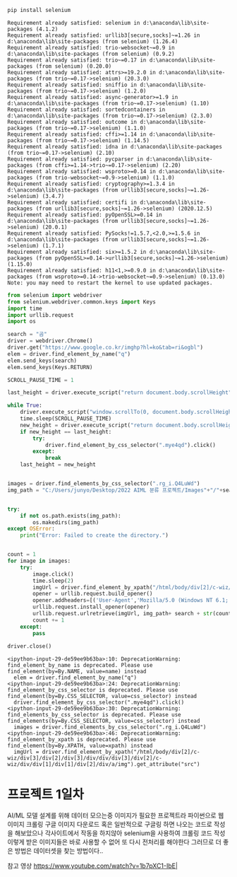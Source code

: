 ```python
pip install selenium
```

    Requirement already satisfied: selenium in d:\anaconda\lib\site-packages (4.1.2)
    Requirement already satisfied: urllib3[secure,socks]~=1.26 in d:\anaconda\lib\site-packages (from selenium) (1.26.4)
    Requirement already satisfied: trio-websocket~=0.9 in d:\anaconda\lib\site-packages (from selenium) (0.9.2)
    Requirement already satisfied: trio~=0.17 in d:\anaconda\lib\site-packages (from selenium) (0.20.0)
    Requirement already satisfied: attrs>=19.2.0 in d:\anaconda\lib\site-packages (from trio~=0.17->selenium) (20.3.0)
    Requirement already satisfied: sniffio in d:\anaconda\lib\site-packages (from trio~=0.17->selenium) (1.2.0)
    Requirement already satisfied: async-generator>=1.9 in d:\anaconda\lib\site-packages (from trio~=0.17->selenium) (1.10)
    Requirement already satisfied: sortedcontainers in d:\anaconda\lib\site-packages (from trio~=0.17->selenium) (2.3.0)
    Requirement already satisfied: outcome in d:\anaconda\lib\site-packages (from trio~=0.17->selenium) (1.1.0)
    Requirement already satisfied: cffi>=1.14 in d:\anaconda\lib\site-packages (from trio~=0.17->selenium) (1.14.5)
    Requirement already satisfied: idna in d:\anaconda\lib\site-packages (from trio~=0.17->selenium) (2.10)
    Requirement already satisfied: pycparser in d:\anaconda\lib\site-packages (from cffi>=1.14->trio~=0.17->selenium) (2.20)
    Requirement already satisfied: wsproto>=0.14 in d:\anaconda\lib\site-packages (from trio-websocket~=0.9->selenium) (1.1.0)
    Requirement already satisfied: cryptography>=1.3.4 in d:\anaconda\lib\site-packages (from urllib3[secure,socks]~=1.26->selenium) (3.4.7)
    Requirement already satisfied: certifi in d:\anaconda\lib\site-packages (from urllib3[secure,socks]~=1.26->selenium) (2020.12.5)
    Requirement already satisfied: pyOpenSSL>=0.14 in d:\anaconda\lib\site-packages (from urllib3[secure,socks]~=1.26->selenium) (20.0.1)
    Requirement already satisfied: PySocks!=1.5.7,<2.0,>=1.5.6 in d:\anaconda\lib\site-packages (from urllib3[secure,socks]~=1.26->selenium) (1.7.1)
    Requirement already satisfied: six>=1.5.2 in d:\anaconda\lib\site-packages (from pyOpenSSL>=0.14->urllib3[secure,socks]~=1.26->selenium) (1.15.0)
    Requirement already satisfied: h11<1,>=0.9.0 in d:\anaconda\lib\site-packages (from wsproto>=0.14->trio-websocket~=0.9->selenium) (0.13.0)
    Note: you may need to restart the kernel to use updated packages.
    


```python
from selenium import webdriver
from selenium.webdriver.common.keys import Keys
import time
import urllib.request
import os

search = "곰"
driver = webdriver.Chrome()
driver.get("https://www.google.co.kr/imghp?hl=ko&tab=ri&ogbl")
elem = driver.find_element_by_name("q")
elem.send_keys(search)
elem.send_keys(Keys.RETURN)

SCROLL_PAUSE_TIME = 1

last_height = driver.execute_script("return document.body.scrollHeight")

while True:
    driver.execute_script("window.scrollTo(0, document.body.scrollHeight);")
    time.sleep(SCROLL_PAUSE_TIME)
    new_height = driver.execute_script("return document.body.scrollHeight")
    if new_height == last_height:
        try:
            driver.find_element_by_css_selector(".mye4qd").click()
        except:
            break
    last_height = new_height


images = driver.find_elements_by_css_selector(".rg_i.Q4LuWd")
img_path = "C:/Users/junyo/Desktop/2022 AIML 분류 프로젝트/Images"+"/"+search+"/"


try: 
    if not os.path.exists(img_path): 
        os.makedirs(img_path) 
except OSError: 
    print("Error: Failed to create the directory.")


count = 1
for image in images:
    try:
        image.click()
        time.sleep(2)
        imgUrl = driver.find_element_by_xpath("/html/body/div[2]/c-wiz/div[3]/div[2]/div[3]/div/div/div[3]/div[2]/c-wiz/div/div[1]/div[1]/div[2]/div/a/img").get_attribute("src")
        opener = urllib.request.build_opener()
        opener.addheaders=[('User-Agent','Mozilla/5.0 (Windows NT 6.1; WOW64) AppleWebKit/537.36 (KHTML, like Gecko) Chrome/36.0.1941.0 Safari/537.36')]
        urllib.request.install_opener(opener)
        urllib.request.urlretrieve(imgUrl, img_path+ search + str(count) +".jpg")
        count += 1
    except:
        pass
    
driver.close()
```

    <ipython-input-29-de59ee9b63ba>:10: DeprecationWarning: find_element_by_name is deprecated. Please use find_element(by=By.NAME, value=name) instead
      elem = driver.find_element_by_name("q")
    <ipython-input-29-de59ee9b63ba>:24: DeprecationWarning: find_element_by_css_selector is deprecated. Please use find_element(by=By.CSS_SELECTOR, value=css_selector) instead
      driver.find_element_by_css_selector(".mye4qd").click()
    <ipython-input-29-de59ee9b63ba>:30: DeprecationWarning: find_elements_by_css_selector is deprecated. Please use find_elements(by=By.CSS_SELECTOR, value=css_selector) instead
      images = driver.find_elements_by_css_selector(".rg_i.Q4LuWd")
    <ipython-input-29-de59ee9b63ba>:46: DeprecationWarning: find_element_by_xpath is deprecated. Please use find_element(by=By.XPATH, value=xpath) instead
      imgUrl = driver.find_element_by_xpath("/html/body/div[2]/c-wiz/div[3]/div[2]/div[3]/div/div/div[3]/div[2]/c-wiz/div/div[1]/div[1]/div[2]/div/a/img").get_attribute("src")
    

# 프로젝트 1일차
AI/ML 모델 설계를 위해 데이터 모으는중
이미지가 필요한 프로젝트라 파이썬으로 웹 이미지 크롤링
구글 이미지 다운로드 혹은 일반적으로 구글링 하면 나오는 코드로 작성을 해보았으나 각사이트에서 작동을 하지않아
selenium을 사용하여 크롤링 코드 작성
이렇게 받은 이미지들은 바로 사용할 수 없어 또 다시 전처리를 해야한다
그러므로 더 좋은 방법은 데이터셋을 찾는 방법이다..

참고 영상 https://www.youtube.com/watch?v=1b7pXC1-IbE|


```python

```
